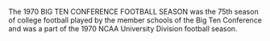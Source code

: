 The 1970 BIG TEN CONFERENCE FOOTBALL SEASON was the 75th season of college football played by the member schools of the Big Ten Conference and was a part of the 1970 NCAA University Division football season.
